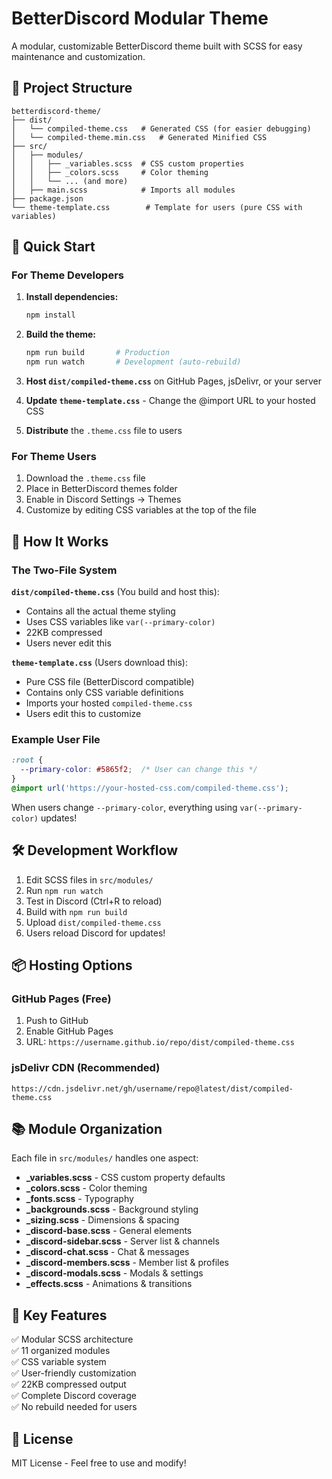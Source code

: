 # BetterDiscord Modular Theme

A modular, customizable BetterDiscord theme built with SCSS for easy maintenance and customization.
## 📁 Project Structure

```
betterdiscord-theme/
├── dist/
│   └── compiled-theme.css   # Generated CSS (for easier debugging)
│   └── compiled-theme.min.css   # Generated Minified CSS
├── src/
│   ├── modules/
│   │   ├── _variables.scss  # CSS custom properties
│   │   ├── _colors.scss     # Color theming
│   │   └── ... (and more)
│   ├── main.scss            # Imports all modules
├── package.json
└── theme-template.css        # Template for users (pure CSS with variables)
```

## 🚀 Quick Start

### For Theme Developers

1. **Install dependencies:**
   ```bash
   npm install
   ```

2. **Build the theme:**
   ```bash
   npm run build       # Production
   npm run watch       # Development (auto-rebuild)
   ```

3. **Host `dist/compiled-theme.css`** on GitHub Pages, jsDelivr, or your server

4. **Update `theme-template.css`** - Change the @import URL to your hosted CSS

5. **Distribute** the `.theme.css` file to users

### For Theme Users

1. Download the `.theme.css` file
2. Place in BetterDiscord themes folder
3. Enable in Discord Settings → Themes
4. Customize by editing CSS variables at the top of the file

## 🎨 How It Works

### The Two-File System

**`dist/compiled-theme.css`** (You build and host this):
- Contains all the actual theme styling
- Uses CSS variables like `var(--primary-color)`
- 22KB compressed
- Users never edit this

**`theme-template.css`** (Users download this):
- Pure CSS file (BetterDiscord compatible)
- Contains only CSS variable definitions
- Imports your hosted `compiled-theme.css`
- Users edit this to customize

### Example User File
```css
:root {
  --primary-color: #5865f2;  /* User can change this */
}
@import url('https://your-hosted-css.com/compiled-theme.css');
```

When users change `--primary-color`, everything using `var(--primary-color)` updates!

## 🛠️ Development Workflow

1. Edit SCSS files in `src/modules/`
2. Run `npm run watch`
3. Test in Discord (Ctrl+R to reload)
4. Build with `npm run build`
5. Upload `dist/compiled-theme.css`
6. Users reload Discord for updates!

## 📦 Hosting Options

### GitHub Pages (Free)
1. Push to GitHub
2. Enable GitHub Pages
3. URL: `https://username.github.io/repo/dist/compiled-theme.css`

### jsDelivr CDN (Recommended)
```
https://cdn.jsdelivr.net/gh/username/repo@latest/dist/compiled-theme.css
```

## 📚 Module Organization

Each file in `src/modules/` handles one aspect:

- **_variables.scss** - CSS custom property defaults
- **_colors.scss** - Color theming
- **_fonts.scss** - Typography
- **_backgrounds.scss** - Background styling
- **_sizing.scss** - Dimensions & spacing
- **_discord-base.scss** - General elements
- **_discord-sidebar.scss** - Server list & channels
- **_discord-chat.scss** - Chat & messages
- **_discord-members.scss** - Member list & profiles
- **_discord-modals.scss** - Modals & settings
- **_effects.scss** - Animations & transitions

## 🎯 Key Features

✅ Modular SCSS architecture  
✅ 11 organized modules  
✅ CSS variable system  
✅ User-friendly customization  
✅ 22KB compressed output  
✅ Complete Discord coverage  
✅ No rebuild needed for users

## 📝 License

MIT License - Feel free to use and modify!
